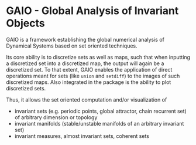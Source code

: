 # GAIO - Global Analysis of Invariant Objects
GAIO is a framework establishing the global numerical analysis of Dynamical Systems based on set oriented techniques.

Its core ability is to discretize sets as well as maps, such that when inputting a discretized set into a discretized map, the output will again be a discretized set. 
To that extent, GAIO enables the application of direct operations meant for sets (like `union` and `setdiff`) to the images of such discretized maps. 
Also integrated in the package is the ability to plot discretized sets.

Thus, it allows the set oriented computation and/or visualization of 
- invariant sets (e.g. periodic points, global attractor, chain recurrent set) of arbitrary dimension or topology
- invariant manifolds (stable/unstable manifolds of an arbitrary invariant set)
- invariant measures, almost invariant sets, coherent sets


